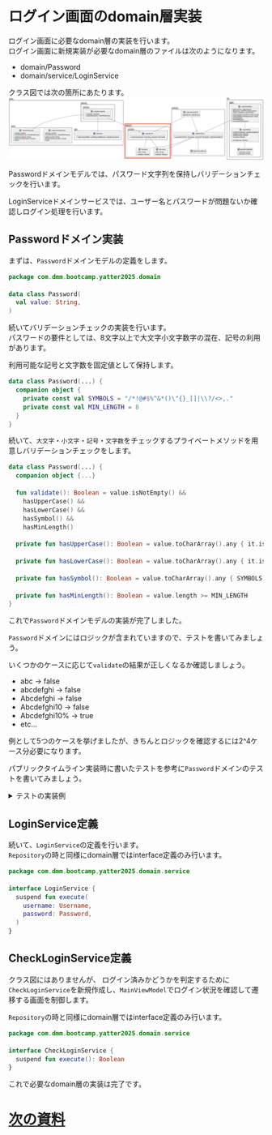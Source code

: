 # ログイン画面のdomain層実装
ログイン画面に必要なdomain層の実装を行います。  
ログイン画面に新規実装が必要なdomain層のファイルは次のようになります。  

- domain/Password
- domain/service/LoginService

クラス図では次の箇所にあたります。  
![login_class_domain](../../image/3/login_class_domain.png)

Passwordドメインモデルでは、パスワード文字列を保持しバリデーションチェックを行います。  

LoginServiceドメインサービスでは、ユーザー名とパスワードが問題ないか確認しログイン処理を行います。  

## Passwordドメイン実装

まずは、`Password`ドメインモデルの定義をします。  

```Kotlin
package com.dmm.bootcamp.yatter2025.domain

data class Password(
  val value: String,
)
```

続いてバリデーションチェックの実装を行います。  
パスワードの要件としては、8文字以上で大文字小文字数字の混在、記号の利用があります。  

利用可能な記号と文字数を固定値として保持します。  

```Kotlin
data class Password(...) {
  companion object {
    private const val SYMBOLS = "/*!@#$%^&*()\"{}_[]|\\?/<>,."
    private const val MIN_LENGTH = 8
  }
}
```

続いて、`大文字`・`小文字`・`記号`・`文字数`をチェックするプライベートメソッドを用意しバリデーションチェックをします。  

```Kotlin
data class Password(...) {
  companion object {...}

  fun validate(): Boolean = value.isNotEmpty() &&
    hasUpperCase() &&
    hasLowerCase() &&
    hasSymbol() &&
    hasMinLength()

  private fun hasUpperCase(): Boolean = value.toCharArray().any { it.isUpperCase() }

  private fun hasLowerCase(): Boolean = value.toCharArray().any { it.isLowerCase() }

  private fun hasSymbol(): Boolean = value.toCharArray().any { SYMBOLS.contains(it) }

  private fun hasMinLength(): Boolean = value.length >= MIN_LENGTH
}
```

これで`Password`ドメインモデルの実装が完了しました。  

`Password`ドメインにはロジックが含まれていますので、テストを書いてみましょう。  

いくつかのケースに応じて`validate`の結果が正しくなるか確認しましょう。  

- abc → false
- abcdefghi → false
- Abcdefghi → false
- Abcdefghi10 → false
- Abcdefghi10% → true
- etc...

例として5つのケースを挙げましたが、きちんとロジックを確認するには2^4ケース分必要になります。  

パブリックタイムライン実装時に書いたテストを参考に`Password`ドメインのテストを書いてみましょう。  

<details>
<summary>テストの実装例</summary>

```Kotlin
class PasswordSpec {
  @Test
  fun checkValidate() = runTest {
    val testCase = listOf(
      "abc" to false,
      "abcdefghi" to false,
      "Abcdefghi" to false,
      "Abcdefghi10" to false,
      "Abcdefghi10%" to true,
    )

    testCase.forEach {
      assertThat(Password(it.first).validate()).isEqualTo(it.second)
    }
  }
}
```
</details>


## LoginService定義

続いて、`LoginService`の定義を行います。  
`Repository`の時と同様にdomain層ではinterface定義のみ行います。  

```Kotlin
package com.dmm.bootcamp.yatter2025.domain.service

interface LoginService {
  suspend fun execute(
    username: Username,
    password: Password,
  )
}
```

## CheckLoginService定義
クラス図にはありませんが、
ログイン済みかどうかを判定するために`CheckLoginService`を新規作成し、`MainViewModel`でログイン状況を確認して遷移する画面を制御します。  

`Repository`の時と同様にdomain層ではinterface定義のみ行います。  

```Kotlin
package com.dmm.bootcamp.yatter2025.domain.service

interface CheckLoginService {
  suspend fun execute(): Boolean
}
```

これで必要なdomain層の実装は完了です。  

# [次の資料](./2_infra層実装.md)